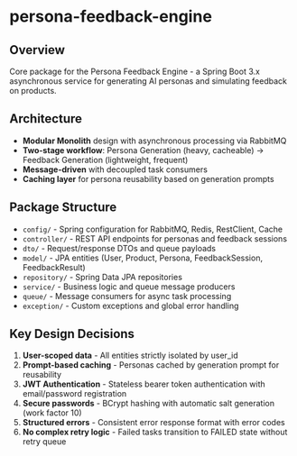 # persona-feedback-engine

## Overview
Core package for the Persona Feedback Engine - a Spring Boot 3.x asynchronous service for generating AI personas and simulating feedback on products.

## Architecture
- **Modular Monolith** design with asynchronous processing via RabbitMQ
- **Two-stage workflow**: Persona Generation (heavy, cacheable) → Feedback Generation (lightweight, frequent)
- **Message-driven** with decoupled task consumers
- **Caching layer** for persona reusability based on generation prompts

## Package Structure
- `config/` - Spring configuration for RabbitMQ, Redis, RestClient, Cache
- `controller/` - REST API endpoints for personas and feedback sessions
- `dto/` - Request/response DTOs and queue payloads
- `model/` - JPA entities (User, Product, Persona, FeedbackSession, FeedbackResult)
- `repository/` - Spring Data JPA repositories
- `service/` - Business logic and queue message producers
- `queue/` - Message consumers for async task processing
- `exception/` - Custom exceptions and global error handling

## Key Design Decisions
1. **User-scoped data** - All entities strictly isolated by user_id
2. **Prompt-based caching** - Personas cached by generation prompt for reusability
3. **JWT Authentication** - Stateless bearer token authentication with email/password registration
4. **Secure passwords** - BCrypt hashing with automatic salt generation (work factor 10)
5. **Structured errors** - Consistent error response format with error codes
6. **No complex retry logic** - Failed tasks transition to FAILED state without retry queue

